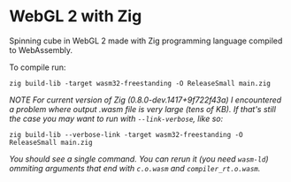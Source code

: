 # WebGL 2 with Zig
Spinning cube in WebGL 2 made with Zig programming language compiled to
WebAssembly.

To compile run:

`zig build-lib -target wasm32-freestanding -O ReleaseSmall main.zig`

*NOTE For current version of Zig (0.8.0-dev.1417+9f722f43a) I encountered a
problem where output .wasm file is very large (tens of KB). If that's still the
case you may want to run with `--link-verbose`, like so:*

`zig build-lib --verbose-link -target wasm32-freestanding -O ReleaseSmall main.zig`

*You should see a single command. You can rerun it (you need `wasm-ld`) ommiting
arguments that end with `c.o.wasm` and `compiler_rt.o.wasm`.*
